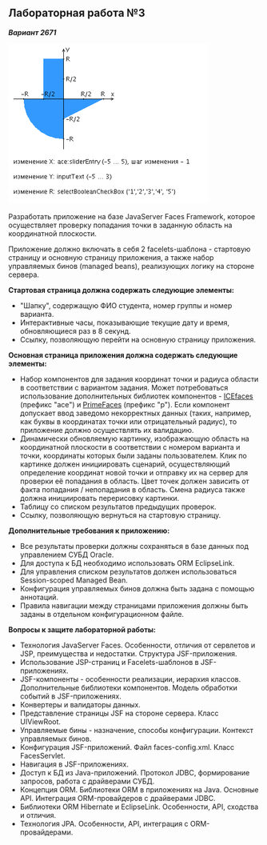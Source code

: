 ## Лабораторная работа №3

***Вариант 2671*** 

![graph](src/main/webapp/resources/png/task-2671.png)

Разработать приложение на базе JavaServer Faces Framework, которое осуществляет проверку попадания точки в заданную область на координатной плоскости.

Приложение должно включать в себя 2 facelets-шаблона - стартовую страницу и основную страницу приложения, а также набор управляемых бинов (managed beans), реализующих логику на стороне сервера.

**Стартовая страница должна содержать следующие элементы:**

*   "Шапку", содержащую ФИО студента, номер группы и номер варианта.
*    Интерактивные часы, показывающие текущие дату и время, обновляющиеся раз в 8 секунд.
*    Ссылку, позволяющую перейти на основную страницу приложения.

**Основная страница приложения должна содержать следующие элементы:**

*   Набор компонентов для задания координат точки и радиуса области в соответствии с вариантом задания. Может потребоваться использование дополнительных библиотек компонентов - [ICEfaces](http://www.icesoft.org/java/projects/ICEfaces/overview.jsf) (префикс "ace") и [PrimeFaces](http://www.primefaces.org/) (префикс "p"). Если компонент допускает ввод заведомо некорректных данных (таких, например, как буквы в координатах точки или отрицательный радиус), то приложение должно осуществлять их валидацию.
*   Динамически обновляемую картинку, изображающую область на координатной плоскости в соответствии с номером варианта и точки, координаты которых были заданы пользователем. Клик по картинке должен инициировать сценарий, осуществляющий определение координат новой точки и отправку их на сервер для проверки её попадания в область. Цвет точек должен зависить от факта попадания / непопадания в область. Смена радиуса также должна инициировать перерисовку картинки.
*   Таблицу со списком результатов предыдущих проверок.
*   Ссылку, позволяющую вернуться на стартовую страницу.

**Дополнительные требования к приложению:**

*   Все результаты проверки должны сохраняться в базе данных под управлением СУБД Oracle.
*   Для доступа к БД необходимо использовать ORM EclipseLink.
*   Для управления списком результатов должен использоваться Session-scoped Managed Bean.
*   Конфигурация управляемых бинов должна быть задана с помощью аннотаций.
*   Правила навигации между страницами приложения должны быть заданы в отдельном конфигурационном файле.

**Вопросы к защите лабораторной работы:**

*  Технология JavaServer Faces. Особенности, отличия от сервлетов и JSP, преимущества и недостатки. Структура JSF-приложения.
*  Использование JSP-страниц и Facelets-шаблонов в JSF-приложениях.
*  JSF-компоненты - особенности реализации, иерархия классов. Дополнительные библиотеки компонентов. Модель обработки событий в JSF-приложениях.
*  Конвертеры и валидаторы данных.
*  Представление страницы JSF на стороне сервера. Класс UIViewRoot.
*  Управляемые бины - назначение, способы конфигурации. Контекст управляемых бинов.
*  Конфигурация JSF-приложений. Файл faces-config.xml. Класс FacesServlet.
*  Навигация в JSF-приложениях.
*  Доступ к БД из Java-приложений. Протокол JDBC, формирование запросов, работа с драйверами СУБД.
*  Концепция ORM. Библиотеки ORM в приложениях на Java. Основные API. Интеграция ORM-провайдеров с драйверами JDBC.
*  Библиотеки ORM Hibernate и EclipseLink. Особенности, API, сходства и отличия.
*  Технология JPA. Особенности, API, интеграция с ORM-провайдерами.
